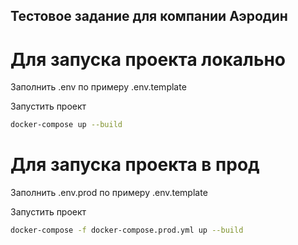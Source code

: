 ## Тестовое задание для компании Аэродин

# Для запуска проекта локально

Заполнить .env по примеру .env.template

Запустить проект
```bash
docker-compose up --build
```
# Для запуска проекта в прод

Заполнить .env.prod по примеру .env.template

Запустить проект
```bash
docker-compose -f docker-compose.prod.yml up --build
```
